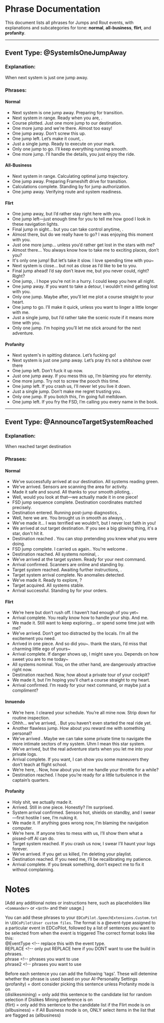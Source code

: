 # Phrase Documentation

This document lists all phrases for Jumps and Rout events, with explanations and subcategories for tone: **normal**, **all-business**, **flirt**, and **profanity**.

---

## Event Type: @SystemIsOneJumpAway

### Explanation:
When next system is just one jump away.

### Phrases:

#### **Normal**
- Next system is one jump away. Preparing for transition.
- Next system in range. Ready when you are, <Commander>.
- Course plotted. Just one more jump to our destination.
- One more jump and we're there. Almost too easy!
- One jump away. Don’t screw this up.
- One jump left. Let’s make it count, <Commander>.
- Just a single jump. Ready to execute on your mark.
- Only one jump to go. I’ll keep everything running smooth.
- One more jump. I’ll handle the details, you just enjoy the ride.

#### **All-Business**
- Next system in range. Calculating optimal jump trajectory.
- One jump away. Preparing Frameshift drive for transition.
- Calculations complete. Standing by for jump authorization.
- One jump away. Verifying route and system readiness.

#### **Flirt**
- One jump away, <Commander> but I’d rather stay right here with you.
- One jump left—just enough time for you to tell me how good I look in these navigation lights.
- Final jump in sight… but you can take control anytime, <Commander>.
- Almost there, but do we really have to go? I was enjoying this moment with you.
- Just one more jump… unless you’d rather get lost in the stars with me?
- Almost there… You always know how to take me to exciting places, don’t you?
- It's only one jump! But let’s take it slow. I love spending time with you~
- Next system is close… but not as close as I’d like to be to you.
- Final jump ahead! I’d say don’t leave me, but you never could, right? Right? 
- One jump, <Commander>. I hope you’re not in a hurry. I could keep you here all night.
- One jump away. If you want to take a detour, I wouldn’t mind getting lost with you.
- Only one jump. Maybe after, you’ll let me plot a course straight to your heart.
- One jump to go. I’ll make it quick, unless you want to linger a little longer with me.
- Just a single jump, but I’d rather take the scenic route if it means more time with you.
- Only one jump. I’m hoping you’ll let me stick around for the next adventure.

#### **Profanity**
- Next system's in spitting distance. Let’s fucking go!
- Next system is just one jump away. Let’s pray it’s not a shitshow over there
- One jump left. Don’t fuck it up now.
- Just one jump away. If you mess this up, I’m blaming you for eternity.
- One more jump. Try not to screw the pooch this time.
- One jump left. If you crash us, I’ll never let you live it down.
- Just a single jump. Don’t make me regret trusting you.
- Only one jump. If you botch this, I’m going full meltdown.
- One jump left. If you fry the FSD, I’m calling you every name in the book.

---

## Event Type: @AnnounceTargetSystemReached

### Explanation:
When reached target destination

### Phrases:

#### **Normal**
- We’ve successfully arrived at our destination. All systems reading green.
- We've arrived. Sensors are scanning the area for activity.
- Made it safe and sound. All thanks to your smooth piloting, <Commander>.
- Well, would you look at that—we actually made it in one piece!
- FSD jump sequence complete. Destination coordinates matched precisely.
- Destination entered. Running post-jump diagnostics, <Commander>.
- Well, here we are. You brought us in smooth as always, <Commander>.
- We’ve made it... I was terrified we wouldn’t, but I never lost faith in you!
- We arrived at out target destination. If you see a big glowing thing, it's a star, don't hit it.
- Destination reached <Commander>. You can stop pretending you knew what you were doing.
- FSD jump complete. I carried us again.. You're welcome <Commander>.
- Destination reached. All systems nominal, <Commander>.
- We’ve arrived at the target system. Ready for your next command.
- Arrival confirmed. Scanners are online and standing by.
- Target system reached. Awaiting further instructions, <Commander>.
- Target system arrival complete. No anomalies detected.
- We’ve made it. Ready to explore, <Commander>?
- Target acquired. All systems stable.
- Arrival successful. Standing by for your orders.

#### **Flirt**
- We’re here but don’t rush off. I haven’t had enough of you yet~
- Arrival complete. You really know how to handle your ship. And me.
- We made it. Still want to keep exploring… or spend some time just with me?
- We’ve arrived. Don’t get too distracted by the locals. I’m all the excitement you need.
- Arrived in one piece. And so did you~. thank the stars, I’d miss that charming little ego of yours~
- Arrival complete. If danger shows up, I might save you. Depends on how sweet you are to me today~
- All systems nominal. You, on the other hand, are dangerously attractive right now.
- Destination reached. Now, how about a private tour of your cockpit?
- We made it, but I’m hoping you’ll chart a course straight to my heart.
- Arrival confirmed. I’m ready for your next command, or maybe just a compliment?

#### **Innuendo**
- We’re here. I cleared your schedule. You’re all mine now. Strip down for routine inspection.
- Ohhh... we’ve arrived, <Commander>. But you haven’t even started the real ride yet.
- Another flawless jump. How about you reward me with something personal?
- We’ve arrived <Commander>. Maybe we can take some private time to navigate the more intimate sectors of my system. Uhm I mean this star system.
- We’ve arrived, but the real adventure starts when you let me into your private logs.
- Arrival complete. If you want, I can show you some maneuvers they don’t teach at flight school.
- We’re here, <Commander>. Now, how about you let me handle your throttle for a while?
- Destination reached. I hope you’re ready for a little turbulence in the captain’s quarters.

#### **Profanity**
- Holy shit, we actually made it.
- Arrived. Still in one piece. Honestly? I’m surprised.
- System arrival confirmed. Sensors hot, shields on standby, and I swear—first hostile I see, I’m nuking it.
- We made it. If anything goes wrong now, I’m blaming the navigation computer.
- We’re here. If anyone tries to mess with us, I’ll show them what a pissed-off AI can do.
- Target system reached. If you crash us now, I swear I’ll haunt your logs forever.
- We’ve arrived. If you get us killed, I’m deleting your playlist.
- Destination reached. If you need me, I’ll be recalibrating my patience.
- Arrival complete. If you break something, don’t expect me to fix it without complaining.

# Notes

[Add any additional notes or instructions here, such as placeholders like `<Commander>` or `<$nth>` and their usage.]

You can add these phrases to your `EDCoPilot.SpeechExtensions.Custom.txt` in `\EDCoPilot\User custom files`.
The format is a @event-type assigned to a particular event in EDCoPilot, followed by a list of sentences you want to be selected from when the event is triggered
The correct format looks like this:  
@EventType <!-- replace this with the event type.  
REPLACE <!-- only put REPLACE here if you DONT want to use the build in phrases.  
phrase <!-- phrases you want to use   
phrase2 <!-- phrases you want to use   

Before each sentence you can add the following 'tags'. These will detemine whether the phrase is used based on your AI-Personality Settings  
(profanity) = dont consider picking this sentence unless Profanity mode is on  
(dislikesmining) = only add this sentence to the candidate list for random selection if Dislikes Mining preference is on  
(flirt) = only add this sentence to the candidate list if the Flirt mode is on  
(allbusiness) = if All Business mode is on, ONLY select items in the list that are flagged as (allbusiness)  


